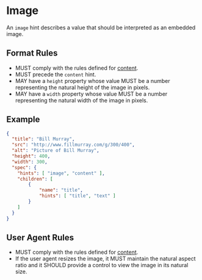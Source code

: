 # Image

An `image` hint describes a value that should be interpreted as an embedded image.

## Format Rules

- MUST comply with the rules defined for [content](#content).
- MUST precede the `content` hint.
- MAY have a `height` property whose value MUST be a number representing the natural height of the image in pixels.
- MAY have a `width` property whose value MUST be a number representing the natural width of the image in pixels.

## Example

```json
{
  "title": "Bill Murray",
  "src": "http://www.fillmurray.com/g/300/400",
  "alt": "Picture of Bill Murray",
  "height": 400,
  "width": 300,
  "spec": {
    "hints": [ "image", "content" ],
    "children": [
        {
            "name": "title",
            "hints": [ "title", "text" ]
        }
    ]
  }
}
```

## User Agent Rules

- MUST comply with the rules defined for [content](#content).
- If the user agent resizes the image, it MUST maintain the natural aspect ratio and it SHOULD provide a control to view the image in its natural size.
